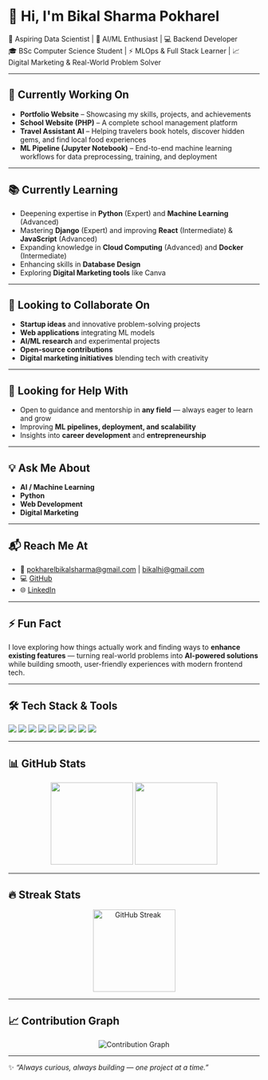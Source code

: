 # 👋 Hi, I'm Bikal Sharma Pokharel  
🚀 Aspiring Data Scientist | 🤖 AI/ML Enthusiast | 💻 Backend Developer  
🎓 BSc Computer Science Student | ⚡ MLOps & Full Stack Learner | 📈 Digital Marketing & Real-World Problem Solver  

---

## 🔭 Currently Working On  
- **Portfolio Website** – Showcasing my skills, projects, and achievements  
- **School Website (PHP)** – A complete school management platform  
- **Travel Assistant AI** – Helping travelers book hotels, discover hidden gems, and find local food experiences  
- **ML Pipeline (Jupyter Notebook)** – End-to-end machine learning workflows for data preprocessing, training, and deployment  

---

## 📚 Currently Learning  
- Deepening expertise in **Python** (Expert) and **Machine Learning** (Advanced)  
- Mastering **Django** (Expert) and improving **React** (Intermediate) & **JavaScript** (Advanced)  
- Expanding knowledge in **Cloud Computing** (Advanced) and **Docker** (Intermediate)  
- Enhancing skills in **Database Design**  
- Exploring **Digital Marketing tools** like Canva  

---

## 🤝 Looking to Collaborate On  
- **Startup ideas** and innovative problem-solving projects  
- **Web applications** integrating ML models  
- **AI/ML research** and experimental projects  
- **Open-source contributions**  
- **Digital marketing initiatives** blending tech with creativity  

---

## 🙋 Looking for Help With  
- Open to guidance and mentorship in **any field** — always eager to learn and grow  
- Improving **ML pipelines, deployment, and scalability**  
- Insights into **career development** and **entrepreneurship**  

---

## 💡 Ask Me About  
- **AI / Machine Learning**  
- **Python**  
- **Web Development**  
- **Digital Marketing**  

---

## 📬 Reach Me At  
- 📧 [pokharelbikalsharma@gmail.com](mailto:pokharelbikalsharma@gmail.com) | [bikalhi@gmail.com](mailto:bikalhi@gmail.com)  
- 💻 [GitHub](https://github.com/bikalpokharel)  
- 🌐 [LinkedIn](https://www.linkedin.com/in/bikal-pokharel-1b69442a1/)  

---

## ⚡ Fun Fact  
I love exploring how things actually work and finding ways to **enhance existing features** — turning real-world problems into **AI-powered solutions** while building smooth, user-friendly experiences with modern frontend tech.  

---

## 🛠️ Tech Stack & Tools  
<p align="left">
  <img src="https://img.shields.io/badge/Python-3776AB?style=for-the-badge&logo=python&logoColor=white"/>
  <img src="https://img.shields.io/badge/Machine%20Learning-FF6F00?style=for-the-badge&logo=tensorflow&logoColor=white"/>
  <img src="https://img.shields.io/badge/Django-092E20?style=for-the-badge&logo=django&logoColor=white"/>
  <img src="https://img.shields.io/badge/JavaScript-F7DF1E?style=for-the-badge&logo=javascript&logoColor=black"/>
  <img src="https://img.shields.io/badge/React-61DAFB?style=for-the-badge&logo=react&logoColor=black"/>
  <img src="https://img.shields.io/badge/Cloud%20Computing-4285F4?style=for-the-badge&logo=googlecloud&logoColor=white"/>
  <img src="https://img.shields.io/badge/Docker-2496ED?style=for-the-badge&logo=docker&logoColor=white"/>
  <img src="https://img.shields.io/badge/Database-003B57?style=for-the-badge&logo=mysql&logoColor=white"/>
  <img src="https://img.shields.io/badge/Digital%20Marketing-FF0000?style=for-the-badge&logo=adobe&logoColor=white"/>
</p>  

---

## 📊 GitHub Stats  
<p align="center">
  <img src="https://github-readme-stats.vercel.app/api?username=bikalpokharel&show_icons=true&theme=tokyonight" height="165"/>
  <img src="https://github-readme-stats.vercel.app/api/top-langs/?username=bikalpokharel&layout=compact&theme=tokyonight" height="165"/>
</p>  

---

## 🔥 Streak Stats  
<p align="center">
  <img src="https://github-readme-streak-stats.herokuapp.com/?user=bikalpokharel&theme=tokyonight" alt="GitHub Streak" height="165"/>
</p>  

---

## 📈 Contribution Graph  
<p align="center">
  <img src="https://github-readme-activity-graph.vercel.app/graph?username=bikalpokharel&theme=tokyo-night" alt="Contribution Graph"/>
</p>  

---

✨ *“Always curious, always building — one project at a time.”*  
